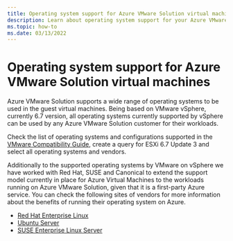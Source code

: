 ```yaml
---
title: Operating system support for Azure VMware Solution virtual machines
description: Learn about operating system support for your Azure VMware Solution virtual machines.
ms.topic: how-to
ms.date: 03/13/2022
---
```


# Operating system support for Azure VMware Solution virtual machines

Azure VMware Solution supports a wide range of operating systems to be used in the guest virtual machines. Being based on VMware vSphere, currently 6.7 version, all operating systems currently supported by vSphere can be used by any Azure VMware Solution customer for their workloads.

Check the list of operating systems and configurations supported in the [VMware Compatibility Guide](https://www.vmware.com/resources/compatibility/search.php?deviceCategory=software), create a query for ESXi 6.7 Update 3 and select all operating systems and vendors.

Additionally to the supported operating systems by VMware on vSphere we have worked with Red Hat, SUSE and Canonical to extend the support model currently in place for Azure Virtual Machines to the workloads running on Azure VMware Solution, given that it is a first-party Azure service. You can check the following sites of vendors for more information about the benefits of running their operating system on Azure.

- [Red Hat Enterprise Linux](https://access.redhat.com/ecosystem/microsoft-azure)
- [Ubuntu Server](https://ubuntu.com/azure)
- [SUSE Enterprise Linux Server](https://www.suse.com/partners/alliance/microsoft/)